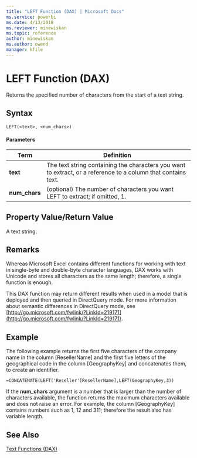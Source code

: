 ```yaml
---
title: "LEFT Function (DAX) | Microsoft Docs"
ms.service: powerbi
ms.date: 4/13/2018
ms.reviewer: minewiskan
ms.topic: reference
author: minewiskan
ms.author: owend
manager: kfile
---
```

# LEFT Function (DAX)
Returns the specified number of characters from the start of a text string.  
  
## Syntax  
  
```  
LEFT(<text>, <num_chars>)  
```  
  
#### Parameters  
  
|Term|Definition|  
|--------|--------------|  
|**text**|The text string containing the characters you want to extract, or a reference to a column that contains text.|  
|**num_chars**|(optional) The number of characters you want LEFT to extract; if omitted, 1.|  
  
## Property Value/Return Value  
A text string.  
  
## Remarks  
Whereas Microsoft Excel contains different functions for working with text in single-byte and double-byte character languages, DAX works with Unicode and stores all characters as the same length; therefore, a single function is enough.  
  
This DAX function may return different results when used in a model that is deployed and then queried in DirectQuery mode. For more information about semantic differences in DirectQuery mode, see  [http://go.microsoft.com/fwlink/?LinkId=219171](http://go.microsoft.com/fwlink/?LinkId=219171).  
  
## Example  
The following example returns the first five characters of the company name in the column [ResellerName] and the first five letters of the geographical code in the column [GeographyKey] and concatenates them, to create an identifier.  
  
```  
=CONCATENATE(LEFT('Reseller'[ResellerName],LEFT(GeographyKey,3))  
```  
If the **num_chars** argument is a number that is larger than the number of characters available, the function returns the maximum characters available and does not raise an error. For example, the column [GeographyKey] contains numbers such as 1, 12 and 311; therefore the result also has variable length.  
  
## See Also  
[Text Functions &#40;DAX&#41;](text-functions-dax.md)  
  

